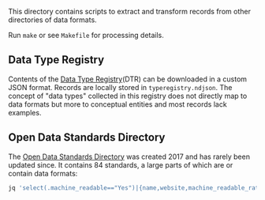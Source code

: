 This directory contains scripts to extract and transform records from other directories of data formats.

Run `make` or see `Makefile` for processing details.

## Data Type Registry

Contents of the [Data Type Registry](https://typeregistry.org/)(DTR) can be
downloaded in a custom JSON format. Records are locally stored in
`typeregistry.ndjson`. The concept of "data types" collected in this registry
does not directly map to data formats but more to conceptual entities and most
records lack examples.

## Open Data Standards Directory

The [Open Data Standards Directory](https://datastandards.directory/) was
created 2017 and has rarely been updated since. It contains 84 standards,
a large parts of which are or contain data formats:

~~~sh
jq 'select(.machine_readable=="Yes")|{name,website,machine_readable_rationale}' datastandards.ndjson
~~~
